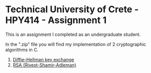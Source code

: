 # Technical University of Crete - HPY414 - Assignment 1

This is an assignment I completed as an undergraduate student.

In the ".zip" file you will find my implementation of 2 cryptographic algorithms in C.

1) <a href="https://en.wikipedia.org/wiki/Diffie%E2%80%93Hellman_key_exchange" target="_blank">Diffie–Hellman key exchange</a>
2) <a href="https://en.wikipedia.org/wiki/RSA_(cryptosystem)" target="_blank">RSA (Rivest-Shamir-Adleman)</a>

